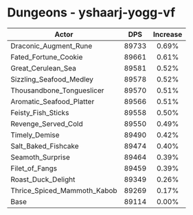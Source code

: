 # Dungeons - yshaarj-yogg-vf
| Actor | DPS | Increase |
|---|:---:|:---:|
|Draconic_Augment_Rune|89733|0.69%|
|Fated_Fortune_Cookie|89661|0.61%|
|Great_Cerulean_Sea|89581|0.52%|
|Sizzling_Seafood_Medley|89578|0.52%|
|Thousandbone_Tongueslicer|89570|0.51%|
|Aromatic_Seafood_Platter|89566|0.51%|
|Feisty_Fish_Sticks|89558|0.50%|
|Revenge_Served_Cold|89550|0.49%|
|Timely_Demise|89490|0.42%|
|Salt_Baked_Fishcake|89474|0.40%|
|Seamoth_Surprise|89464|0.39%|
|Filet_of_Fangs|89459|0.39%|
|Roast_Duck_Delight|89349|0.26%|
|Thrice_Spiced_Mammoth_Kabob|89269|0.17%|
|Base|89114|0.00%|

